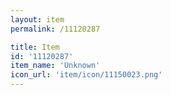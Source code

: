 ```yaml
---
layout: item
permalink: /11120287

title: Item
id: '11120287'
item_name: 'Unknown'
icon_url: 'item/icon/11150023.png'
---
```

